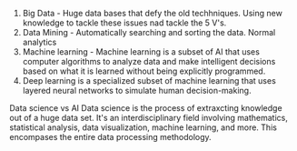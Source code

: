 1. Big Data - Huge data bases that defy the old techhniques. Using new knowledge to tackle these issues nad tackle the 5 V's.
2. Data Mining - Automatically searching and sorting the data. Normal analytics 
3. Machine learning - Machine learning is a subset of AI that uses computer algorithms to analyze data and make intelligent decisions based on what it is learned without being explicitly programmed. 
4. Deep learning is a specialized subset of machine learning that uses layered neural networks to simulate human decision-making.

Data science vs AI 
Data science is the process of extraxcting knowledge out of a huge data set. 
It's an interdisciplinary field involving mathematics, statistical analysis, data visualization, machine learning, and more.
This encompases the entire data processing methodology. 